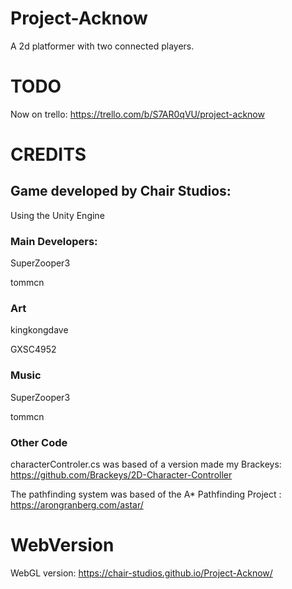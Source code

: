 # Project-Acknow

A 2d platformer with two connected players.



# TODO
Now on trello:
https://trello.com/b/S7AR0qVU/project-acknow



# CREDITS

## Game developed by Chair Studios:

Using the Unity Engine

### Main Developers: 

SuperZooper3

tommcn

### Art

kingkongdave

GXSC4952

### Music

SuperZooper3

tommcn

### Other Code

characterControler.cs was based of a version made my Brackeys: https://github.com/Brackeys/2D-Character-Controller

The pathfinding system was based of the A* Pathfinding Project : https://arongranberg.com/astar/

# WebVersion

WebGL version: https://chair-studios.github.io/Project-Acknow/















